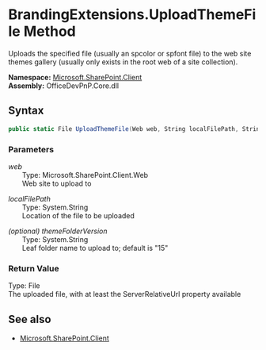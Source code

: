 # BrandingExtensions.UploadThemeFile Method  
Uploads the specified file (usually an spcolor or spfont file) to the web site themes gallery (usually only exists in the root web of a site collection).  

**Namespace:** [Microsoft.SharePoint.Client](Microsoft.SharePoint.Client.md)  
**Assembly:** OfficeDevPnP.Core.dll  
## Syntax
```C#
public static File UploadThemeFile(Web web, String localFilePath, String themeFolderVersion)
```
### Parameters
*web*  
&emsp;&emsp;Type: Microsoft.SharePoint.Client.Web  
&emsp;&emsp;Web site to upload to  

*localFilePath*  
&emsp;&emsp;Type: System.String  
&emsp;&emsp;Location of the file to be uploaded  

*(optional) themeFolderVersion*  
&emsp;&emsp;Type: System.String  
&emsp;&emsp;Leaf folder name to upload to; default is "15"  

### Return Value
Type: File  
The uploaded file, with at least the ServerRelativeUrl property available

## See also
- [Microsoft.SharePoint.Client](Microsoft.SharePoint.Client.md)
